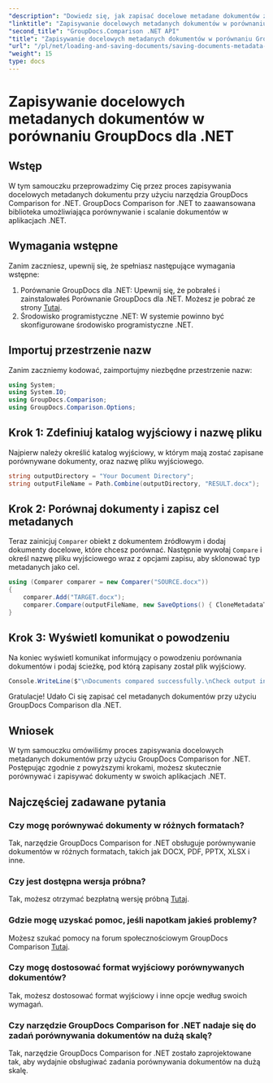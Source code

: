```yaml
---
"description": "Dowiedz się, jak zapisać docelowe metadane dokumentów za pomocą narzędzia GroupDocs Comparison for .NET. Proste kroki umożliwiające wydajne porównywanie dokumentów w aplikacjach .NET."
"linktitle": "Zapisywanie docelowych metadanych dokumentów w porównaniu GroupDocs dla .NET"
"second_title": "GroupDocs.Comparison .NET API"
"title": "Zapisywanie docelowych metadanych dokumentów w porównaniu GroupDocs dla .NET"
"url": "/pl/net/loading-and-saving-documents/saving-documents-metadata-target/"
"weight": 15
type: docs
---
```

# Zapisywanie docelowych metadanych dokumentów w porównaniu GroupDocs dla .NET

## Wstęp
W tym samouczku przeprowadzimy Cię przez proces zapisywania docelowych metadanych dokumentu przy użyciu narzędzia GroupDocs Comparison for .NET. GroupDocs Comparison for .NET to zaawansowana biblioteka umożliwiająca porównywanie i scalanie dokumentów w aplikacjach .NET.
## Wymagania wstępne
Zanim zaczniesz, upewnij się, że spełniasz następujące wymagania wstępne:
1. Porównanie GroupDocs dla .NET: Upewnij się, że pobrałeś i zainstalowałeś Porównanie GroupDocs dla .NET. Możesz je pobrać ze strony [Tutaj](https://releases.groupdocs.com/comparison/net/).
2. Środowisko programistyczne .NET: W systemie powinno być skonfigurowane środowisko programistyczne .NET.

## Importuj przestrzenie nazw
Zanim zaczniemy kodować, zaimportujmy niezbędne przestrzenie nazw:
```csharp
using System;
using System.IO;
using GroupDocs.Comparison;
using GroupDocs.Comparison.Options;
```
## Krok 1: Zdefiniuj katalog wyjściowy i nazwę pliku
Najpierw należy określić katalog wyjściowy, w którym mają zostać zapisane porównywane dokumenty, oraz nazwę pliku wyjściowego.
```csharp
string outputDirectory = "Your Document Directory";
string outputFileName = Path.Combine(outputDirectory, "RESULT.docx");
```
## Krok 2: Porównaj dokumenty i zapisz cel metadanych
Teraz zainicjuj `Comparer` obiekt z dokumentem źródłowym i dodaj dokumenty docelowe, które chcesz porównać. Następnie wywołaj `Compare` i określ nazwę pliku wyjściowego wraz z opcjami zapisu, aby sklonować typ metadanych jako cel.
```csharp
using (Comparer comparer = new Comparer("SOURCE.docx"))
{
    comparer.Add("TARGET.docx");
    comparer.Compare(outputFileName, new SaveOptions() { CloneMetadataType = MetadataType.Target });
}
```
## Krok 3: Wyświetl komunikat o powodzeniu
Na koniec wyświetl komunikat informujący o powodzeniu porównania dokumentów i podaj ścieżkę, pod którą zapisany został plik wyjściowy.
```csharp
Console.WriteLine($"\nDocuments compared successfully.\nCheck output in {outputDirectory}.");
```
Gratulacje! Udało Ci się zapisać cel metadanych dokumentów przy użyciu GroupDocs Comparison dla .NET.

## Wniosek
W tym samouczku omówiliśmy proces zapisywania docelowych metadanych dokumentów przy użyciu GroupDocs Comparison for .NET. Postępując zgodnie z powyższymi krokami, możesz skutecznie porównywać i zapisywać dokumenty w swoich aplikacjach .NET.
## Najczęściej zadawane pytania
### Czy mogę porównywać dokumenty w różnych formatach?
Tak, narzędzie GroupDocs Comparison for .NET obsługuje porównywanie dokumentów w różnych formatach, takich jak DOCX, PDF, PPTX, XLSX i inne.
### Czy jest dostępna wersja próbna?
Tak, możesz otrzymać bezpłatną wersję próbną [Tutaj](https://releases.groupdocs.com/).
### Gdzie mogę uzyskać pomoc, jeśli napotkam jakieś problemy?
Możesz szukać pomocy na forum społecznościowym GroupDocs Comparison [Tutaj](https://forum.groupdocs.com/c/comparison/12).
### Czy mogę dostosować format wyjściowy porównywanych dokumentów?
Tak, możesz dostosować format wyjściowy i inne opcje według swoich wymagań.
### Czy narzędzie GroupDocs Comparison for .NET nadaje się do zadań porównywania dokumentów na dużą skalę?
Tak, narzędzie GroupDocs Comparison for .NET zostało zaprojektowane tak, aby wydajnie obsługiwać zadania porównywania dokumentów na dużą skalę.